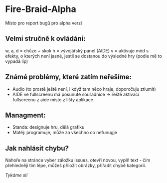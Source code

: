 # Fire-Braid-Alpha
Místo pro report bugů pro alpha verzi

## Velmi stručně k ovládání:
w, a, d = chůze + skok
h = vývojářský panel (AIDE)
v = aktivuje mód s efekty, o kterých není jasné, jestli se dostanou do výsledné hry (podle mě to vypadá líp)

## Známé problémy, které zatím neřešíme:
- Audio (to prostě ještě není, i když tam něco hraje, doporočuju ztlumit)
- AIDE ve fullscreenu má posunuté souřadnice -> řeště aktivací fullscreenu z aide místo z lišty aplikace

## Managment:
- Standa: designuje hru, dělá grafiku
- Matěj: programuje, může za všechno co nefunugje

## Jak nahlásit chybu?

Nahoře na stránce vyber záložku issues, otevři novou, vyplň text - čím přehledněji tím lépe, můžeš přiložit obrázky, přiřadit chybě kategorii. 

_Tykáme si!_ 
